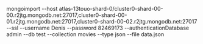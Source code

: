 mongoimport --host atlas-13touo-shard-0/cluster0-shard-00-00.r2jtg.mongodb.net:27017,cluster0-shard-00-01.r2jtg.mongodb.net:27017,cluster0-shard-00-02.r2jtg.mongodb.net:27017 --ssl --username Denis --password 82469173 --authenticationDatabase admin --db test --collection movies --type json --file data.json